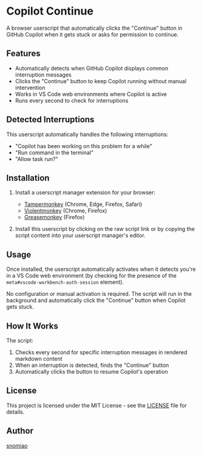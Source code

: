 # Copilot Continue

A browser userscript that automatically clicks the "Continue" button in GitHub Copilot when it gets stuck or asks for permission to continue.

## Features

- Automatically detects when GitHub Copilot displays common interruption messages
- Clicks the "Continue" button to keep Copilot running without manual intervention
- Works in VS Code web environments where Copilot is active
- Runs every second to check for interruptions

## Detected Interruptions

This userscript automatically handles the following interruptions:
- "Copilot has been working on this problem for a while"
- "Run command in the terminal"
- "Allow task run?"

## Installation

1. Install a userscript manager extension for your browser:
   - [Tampermonkey](https://www.tampermonkey.net/) (Chrome, Edge, Firefox, Safari)
   - [Violentmonkey](https://violentmonkey.github.io/) (Chrome, Firefox)
   - [Greasemonkey](https://www.greasespot.net/) (Firefox)

2. Install this userscript by clicking on the raw script link or by copying the script content into your userscript manager's editor.

## Usage

Once installed, the userscript automatically activates when it detects you're in a VS Code web environment (by checking for the presence of the `meta#vscode-workbench-auth-session` element).

No configuration or manual activation is required. The script will run in the background and automatically click the "Continue" button when Copilot gets stuck.

## How It Works

The script:
1. Checks every second for specific interruption messages in rendered markdown content
2. When an interruption is detected, finds the "Continue" button
3. Automatically clicks the button to resume Copilot's operation

## License

This project is licensed under the MIT License - see the [LICENSE](LICENSE) file for details.

## Author

[snomiao](https://snomiao.com)

